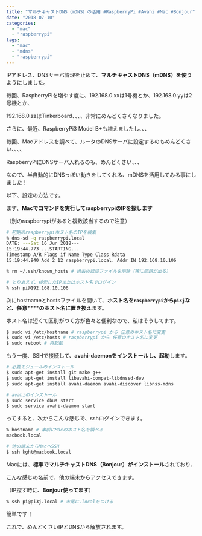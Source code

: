 ```yaml
---
title: "マルチキャストDNS（mDNS）の活用 #RaspberryPi #Avahi #Mac #Bonjour"
date: "2018-07-10"
categories: 
  - "mac"
  - "raspberrypi"
tags: 
  - "mac"
  - "mdns"
  - "raspberrypi"
---
```


IPアドレス、DNSサーバ管理を止めて、**マルチキャストDNS（mDNS）を使う**ようにしました。

毎回、RaspberryPiを増やす度に、192.168.0.xxは1号機とか、192.168.0.yyは2号機とか、

192.168.0.zzはTinkerboard、、、、非常にめんどくさくなりました。

さらに、最近、RaspberryPi3 Model B+も増えましたし、、、

毎回、Macアドレスを調べて、ルータのDNSサーバに設定するのもめんどくさい、、、、

RaspberryPiにDNSサーバ入れるのも、めんどくさい、、、

なので、半自動的にDNSっぽい動きをしてくれる、mDNSを活用してみる事にしました！

以下、設定の方法です。

まず、**Macでコマンドを実行してraspberrypiのIPを探します**

（別のraspberrypiがあると複数該当するので注意）

```sh
# 初期のraspberrypiホスト名のIPを検索
% dns-sd -q raspberrypi.local
DATE: ---Sat 16 Jun 2018---
15:19:44.773 ...STARTING...
Timestamp A/R Flags if Name Type Class Rdata
15:19:44.940 Add 2 12 raspberrypi.local. Addr IN 192.168.10.106

% rm ~/.ssh/known_hosts # 過去の認証ファイルを削除（稀に問題が出る）

# とりあえず、検索したIPまたはホスト名でログイン
% ssh pi@192.168.10.106 
```

次にhostnameとhostsファイルを開いて、**ホスト名を`raspberrypi`から`pi3j`など、任意****のホスト名に置き換え**ます。

ホスト名は短くて区別がつく方が色々と便利なので、私はそうしてます。

```sh
$ sudo vi /etc/hostname # raspberrypi から 任意のホスト名に変更
$ sudo vi /etc/hosts # raspberrypi から 任意のホスト名に変更
$ sudo reboot # 再起動
```

もう一度、SSHで接続して、**avahi-daemonをインストールし、起動**します。

```sh
# 必要モジュールのインストール
$ sudo apt-get install git make g++
$ sudo apt-get install libavahi-compat-libdnssd-dev
$ sudo apt-get install avahi-daemon avahi-discover libnss-mdns

# avahiのインストール
$ sudo service dbus start
$ sudo service avahi-daemon start
```

ってすると、次からこんな感じで、sshログインできます。

```sh
% hostname # 事前にMacのホスト名を調べる
macbook.local

# 他の端末からMacへSSH
$ ssh kght@macbook.local
```

Macには、**標準でマルチキャストDNS（Bonjour）がインストール**されており、

こんな感じの名前で、他の端末からアクセスできます。

（IP探す時に、**Bonjour使ってます**）

```sh
% ssh pi@pi3j.local # 末尾に.localをつける
```

簡単です！

これで、めんどくさいIPとDNSから解放されます。
